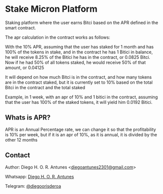 # Stake Micron Platform

Staking platform where the user earns Bitci based on the APR defined in the smart contract.

The apr calculation in the contract works as follows:

With the 10% APR, assuming that the user has staked for 1 month and has 100% of the tokens in stake, and in the contract he has 1 Bitici in balance, he will receive 8.25% of the Bitici he has in the contract, or 0.0825 Bitci. Now if he had 50% of all tokens staked, he would receive 50% of that amount, or 0.04125

It will depend on how much Bitci is in the contract, and how many tokens are in the contract staked, but it is currently set to 10% based on the total Bitci in the contract and the total staked

Example, in 1 week, with an apr of 10% and 1 bitici in the contract, assuming that the user has 100% of the staked tokens, it will yield him 0.0192 Bitici.

## Whats is APR?

APR is an Annual Percentage rate, we can change it so that the profitability is 10% per week, but if it is an apr of 10%, as it is annual, it is divided by the other 12 months

## Contact

Author: Diego H. O. R. Antunes <[<diegoantunes2301@gmail.com>](mailto:diegoantunes2301@gmail.com)>

Whatsapp: [Diego H. O. R. Antunes](https://wa.me/5515996684365)

Telegram: [@diegoorisderoa](https://t.me/diegoorisderoa)
